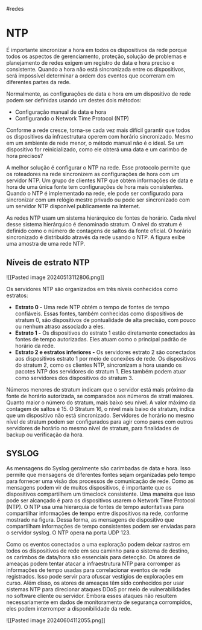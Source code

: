 #redes 
# NTP

É importante sincronizar a hora em todos os dispositivos da rede porque todos os aspectos de gerenciamento, proteção, solução de problemas e planejamento de redes exigem um registro de data e hora preciso e consistente. Quando a hora não está sincronizada entre os dispositivos, será impossível determinar a ordem dos eventos que ocorreram em diferentes partes da rede.

Normalmente, as configurações de data e hora em um dispositivo de rede podem ser definidas usando um destes dois métodos:

- Configuração manual de data e hora
- Configurando o Network Time Protocol (NTP)

Conforme a rede cresce, torna-se cada vez mais difícil garantir que todos os dispositivos da infraestrutura operem com horário sincronizado. Mesmo em um ambiente de rede menor, o método manual não é o ideal. Se um dispositivo for reinicializado, como ele obterá uma data e um carimbo de hora precisos?

A melhor solução é configurar o NTP na rede. Esse protocolo permite que os roteadores na rede sincronizem as configurações de hora com um servidor NTP. Um grupo de clientes NTP que obtém informações de data e hora de uma única fonte tem configurações de hora mais consistentes. Quando o NTP é implementado na rede, ele pode ser configurado para sincronizar com um relógio mestre privado ou pode ser sincronizado com um servidor NTP disponível publicamente na Internet.

As redes NTP usam um sistema hierárquico de fontes de horário. Cada nível desse sistema hierárquico é denominado stratum. O nível do stratum é definido como o número de contagens de saltos da fonte oficial. O horário sincronizado é distribuído através da rede usando o NTP. A figura exibe uma amostra de uma rede NTP.

## Níveis de estrato NTP

![[Pasted image 20240513112806.png]]

Os servidores NTP são organizados em três níveis conhecidos como estratos:

- **Estrato 0 -** Uma rede NTP obtém o tempo de fontes de tempo confiáveis. Essas fontes, também conhecidas como dispositivos de stratum 0, são dispositivos de pontualidade de alta precisão, com pouco ou nenhum atraso associado a eles.
- **Estrato 1 -** Os dispositivos do estrato 1 estão diretamente conectados às fontes de tempo autorizadas. Eles atuam como o principal padrão de horário da rede.
- **Estrato 2 e estratos inferiores -** Os servidores estrato 2 são conectados aos dispositivos estrato 1 por meio de conexões de rede. Os dispositivos do stratum 2, como os clientes NTP, sincronizam a hora usando os pacotes NTP dos servidores do stratum 1. Eles também podem atuar como servidores dos dispositivos do stratum 3.

Números menores de stratum indicam que o servidor está mais próximo da fonte de horário autorizada, se comparados aos números de strati maiores. Quanto maior o número do stratum, mais baixo seu nível. A valor máximo da contagem de saltos é 15. O Stratum 16, o nível mais baixo de stratum, indica que um dispositivo não está sincronizado. Servidores de horário no mesmo nível de stratum podem ser configurados para agir como pares com outros servidores de horário no mesmo nível de stratum, para finalidades de backup ou verificação da hora.

## SYSLOG

As mensagens do Syslog geralmente são carimbadas de data e hora. Isso permite que mensagens de diferentes fontes sejam organizadas pelo tempo para fornecer uma visão dos processos de comunicação de rede. Como as mensagens podem vir de muitos dispositivos, é importante que os dispositivos compartilhem um timeclock consistente. Uma maneira que isso pode ser alcançado é para os dispositivos usarem o Network Time Protocol (NTP). O NTP usa uma hierarquia de fontes de tempo autoritativas para compartilhar informações de tempo entre dispositivos na rede, conforme mostrado na figura. Dessa forma, as mensagens de dispositivo que compartilham informações de tempo consistentes podem ser enviadas para o servidor syslog. O NTP opera na porta UDP 123.

Como os eventos conectados a uma exploração podem deixar rastros em todos os dispositivos de rede em seu caminho para o sistema de destino, os carimbos de data/hora são essenciais para detecção. Os atores de ameaças podem tentar atacar a infraestrutura NTP para corromper as informações de tempo usadas para correlacionar eventos de rede registrados. Isso pode servir para ofuscar vestígios de explorações em curso. Além disso, os atores de ameaças têm sido conhecidos por usar sistemas NTP para direcionar ataques DDoS por meio de vulnerabilidades no software cliente ou servidor. Embora esses ataques não resultem necessariamente em dados de monitoramento de segurança corrompidos, eles podem interromper a disponibilidade da rede.

![[Pasted image 20240604112055.png]]













